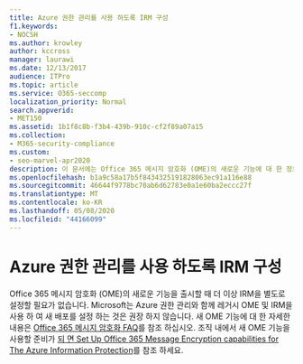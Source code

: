 ```yaml
---
title: Azure 권한 관리를 사용 하도록 IRM 구성
f1.keywords:
- NOCSH
ms.author: krowley
author: kccross
manager: laurawi
ms.date: 12/13/2017
audience: ITPro
ms.topic: article
ms.service: O365-seccomp
localization_priority: Normal
search.appverid:
- MET150
ms.assetid: 1b1f8c8b-f3b4-439b-910c-cf2f89a07a15
ms.collection:
- M365-security-compliance
ms.custom:
- seo-marvel-apr2020
description: 이 문서에는 Office 365 메시지 암호화 (OME)의 새로운 기능에 대 한 정보가 포함 되어 있습니다.
ms.openlocfilehash: b1a9c58a17b5f8434325191828063ec91a116e88
ms.sourcegitcommit: 46644f9778bc70ab6d62783e0a1e60ba2eccc27f
ms.translationtype: MT
ms.contentlocale: ko-KR
ms.lasthandoff: 05/08/2020
ms.locfileid: "44166099"
---
```

# <a name="configure-irm-to-use-azure-rights-management"></a>Azure 권한 관리를 사용 하도록 IRM 구성

Office 365 메시지 암호화 (OME)의 새로운 기능을 출시할 때 더 이상 IRM을 별도로 설정할 필요가 없습니다. Microsoft는 Azure 권한 관리와 함께 레거시 OME 및 IRM을 사용 하 여 새 배포를 설정 하는 것은 권장 하지 않습니다. 새 OME 기능에 대 한 자세한 내용은 [Office 365 메시지 암호화 FAQ](https://docs.microsoft.com/microsoft-365/compliance/ome-faq)를 참조 하십시오. 조직 내에서 새 OME 기능을 사용할 준비가 [되 면 Set Up Office 365 Message Encryption capabilities for The Azure Information Protection](https://docs.microsoft.com/microsoft-365/compliance/set-up-new-message-encryption-capabilities)를 참조 하세요.
  

